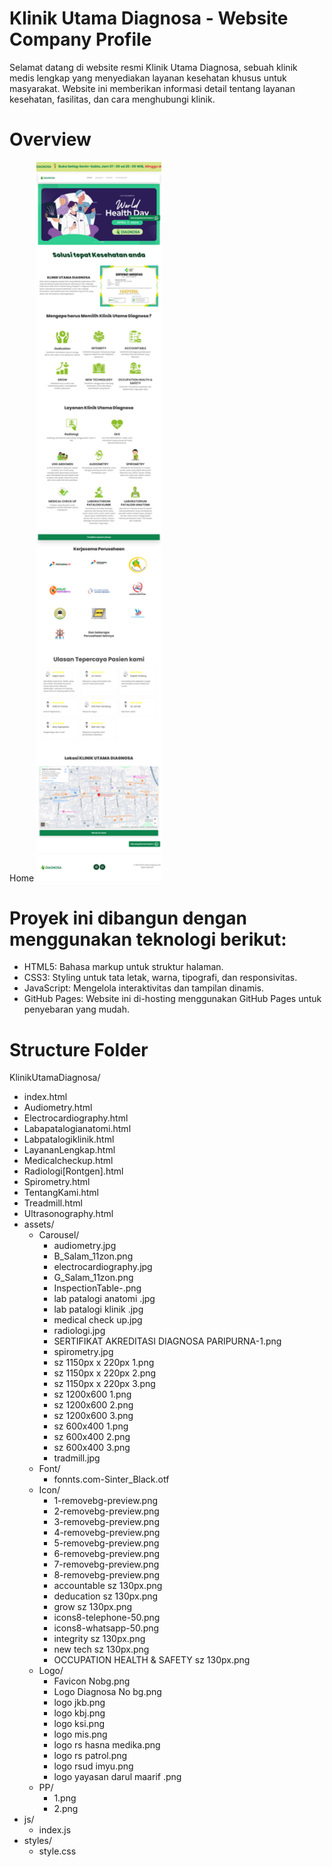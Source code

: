 # Klinik Utama Diagnosa - Website Company Profile

Selamat datang di website resmi Klinik Utama Diagnosa, sebuah klinik medis lengkap yang menyediakan layanan kesehatan khusus untuk masyarakat.
Website ini memberikan informasi detail tentang layanan kesehatan, fasilitas, dan cara menghubungi klinik.

<h1>Overview</h1>

<p ****> 
Home 
<img src="./assets/Overview/home.png" alt="Logo Klinik" width="200"/>
</p>

# Proyek ini dibangun dengan menggunakan teknologi berikut:

- HTML5: Bahasa markup untuk struktur halaman.
- CSS3: Styling untuk tata letak, warna, tipografi, dan responsivitas.
- JavaScript: Mengelola interaktivitas dan tampilan dinamis.
- GitHub Pages: Website ini di-hosting menggunakan GitHub Pages untuk penyebaran yang mudah.

# Structure Folder

KlinikUtamaDiagnosa/

- index.html
- Audiometry.html
- Electrocardiography.html
- Labapatalogianatomi.html
- Labpatalogiklinik.html
- LayananLengkap.html
- Medicalcheckup.html
- Radiologi[Rontgen].html
- Spirometry.html
- TentangKami.html
- Treadmill.html
- Ultrasonography.html
- assets/
  - Carousel/
    - audiometry.jpg
    - B_Salam_11zon.png
    - electrocardiography.jpg
    - G_Salam_11zon.png
    - InspectionTable-.png
    - lab patalogi anatomi .jpg
    - lab patalogi klinik .jpg
    - medical check up.jpg
    - radiologi.jpg
    - SERTIFIKAT AKREDITASI DIAGNOSA PARIPURNA-1.png
    - spirometry.jpg
    - sz 1150px x 220px 1.png
    - sz 1150px x 220px 2.png
    - sz 1150px x 220px 3.png
    - sz 1200x600 1.png
    - sz 1200x600 2.png
    - sz 1200x600 3.png
    - sz 600x400 1.png
    - sz 600x400 2.png
    - sz 600x400 3.png
    - tradmill.jpg
  - Font/
    - fonnts.com-Sinter_Black.otf
  - Icon/
    - 1-removebg-preview.png
    - 2-removebg-preview.png
    - 3-removebg-preview.png
    - 4-removebg-preview.png
    - 5-removebg-preview.png
    - 6-removebg-preview.png
    - 7-removebg-preview.png
    - 8-removebg-preview.png
    - accountable sz 130px.png
    - deducation sz 130px.png
    - grow sz 130px.png
    - icons8-telephone-50.png
    - icons8-whatsapp-50.png
    - integrity sz 130px.png
    - new tech sz 130px.png
    - OCCUPATION HEALTH & SAFETY sz 130px.png
  - Logo/
    - Favicon Nobg.png
    - Logo Diagnosa No bg.png
    - logo jkb.png
    - logo kbj.png
    - logo ksi.png
    - logo mis.png
    - logo rs hasna medika.png
    - logo rs patrol.png
    - logo rsud imyu.png
    - logo yayasan darul maarif .png
  - PP/
    - 1.png
    - 2.png
- js/
  - index.js
- styles/
  - style.css
